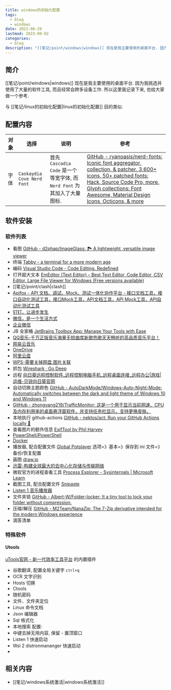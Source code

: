 ```yaml
---
title: windows的初始化配置
tags:
  - blog
  - windows
date: 2023-06-29
lastmod: 2023-09-02
categories:
  - blog
description: "[[笔记/point/windows|windows]] 现在是我主要使用的桌面平台. 因为我挑选并使用了大量的软件工具, 而且经常会跨多设备工作. 所以这里我记录下来, 也给大家做一个参考."
---
```


## 简介

[[笔记/point/windows|windows]] 现在是我主要使用的桌面平台. 因为我挑选并使用了大量的软件工具, 而且经常会跨多设备工作. 所以这里我记录下来, 也给大家做一个参考.

与 [[笔记/linux的初始化配置|linux的初始化配置]] 目的类似.

## 配置内容

| 对象 | 选择                       | 说明                                                                    | 参考                                                                                                                                                                                                                                                            |
| ---- | -------------------------- | ----------------------------------------------------------------------- | --------------------------------------------------------------------------------------------------------------------------------------------------------------------------------------------------------------------------------------------------------------- |
| 字体 | `Caskaydia Cove Nerd Font` | 首先 `Cascadia Code` 是一个等宽字体, 而 `Nerd Font` 为其加入了大量图标. | [GitHub - ryanoasis/nerd-fonts: Iconic font aggregator, collection, & patcher. 3,600+ icons, 50+ patched fonts: Hack, Source Code Pro, more. Glyph collections: Font Awesome, Material Design Icons, Octicons, & more](https://github.com/ryanoasis/nerd-fonts) |

## 软件安装

### 软件列表

- 看图 [GitHub - d2phap/ImageGlass: 🏞 A lightweight, versatile image viewer](https://github.com/d2phap/ImageGlass)
- 终端 [Tabby - a terminal for a more modern age](https://tabby.sh/)
- 编码 [Visual Studio Code - Code Editing. Redefined](https://code.visualstudio.com/)
- 打开超大文本 [EmEditor (Text Editor) – Best Text Editor, Code Editor, CSV Editor, Large File Viewer for Windows (Free versions available)](https://www.emeditor.com/)
- [[笔记/point/clash|clash]]
- [Apifox - API 文档、调试、Mock、测试一体化协作平台 - 接口文档工具，接口自动化测试工具，接口Mock工具，API文档工具，API Mock工具，API自动化测试工具](https://apifox.com/)
- [钉钉，让进步发生](https://www.dingtalk.com/)
- [微信，是一个生活方式](https://weixin.qq.com/)
- [企业微信](https://work.weixin.qq.com/)
- JB 全家桶 [JetBrains Toolbox App: Manage Your Tools with Ease](https://www.jetbrains.com/toolbox-app/)
- [QQ音乐-千万正版音乐海量无损曲库新歌热歌天天畅听的高品质音乐平台！](https://y.qq.com/)
- [网易云音乐](https://music.163.com/?gclid=CjwKCAjwxOymBhAFEiwAnodBLLwob9NFiF-JZDAbX8uwl9kLGGhZD1engdzR6GXZkzvYAcfkt8iRChoC-1oQAvD_BwE)
- [OneDrive](https://www.microsoft.com/en-us/microsoft-365/onedrive/online-cloud-storage)
- [阿里云盘](https://www.aliyundrive.com/drive)
- [WPS-需要关掉网盘,图片关联](https://www.wps.cn/)
- 抓包 [Wireshark · Go Deep](https://www.wireshark.org/)
- 远程 [向日葵远程控制软件\_远程控制电脑手机\_远程桌面连接\_远程办公|游戏|运维-贝锐向日葵官网](https://sunlogin.oray.com/)
- 自动切换主题颜色 [GitHub - AutoDarkMode/Windows-Auto-Night-Mode: Automatically switches between the dark and light theme of Windows 10 and Windows 11](https://github.com/AutoDarkMode/Windows-Auto-Night-Mode)
- [GitHub - zhongyang219/TrafficMonitor: 这是一个用于显示当前网速、CPU及内存利用率的桌面悬浮窗软件，并支持任务栏显示，支持更换皮肤。](https://github.com/zhongyang219/TrafficMonitor)
- 本地执行 github-actions [GitHub - nektos/act: Run your GitHub Actions locally 🚀](https://github.com/nektos/act)
- 查看图片的额外信息 [ExifTool by Phil Harvey](https://exiftool.org/)
- [PowerShell/PowerShell](https://github.com/PowerShell/PowerShell/releases)
- [Docker](https://www.docker.com/products/docker-desktop/)
- 播放器, 配合配置文件 [Global Potplayer](https://potplayer.daum.net/)
  选项=》基本=》保存到 ini 文件=》备份/恢复配置
- 画图 [draw.io](https://www.drawio.com/)
- [迅雷-构建全球最大的去中心化存储与传输网络](https://www.xunlei.com/)
- 微软官方的进程查看工具 [Process Explorer - Sysinternals | Microsoft Learn](https://learn.microsoft.com/en-us/sysinternals/downloads/process-explorer)
- 截图工具, 配合配置文件 [Snipaste](https://www.snipaste.com/)
- [Listen 1 音乐播放器](https://listen1.github.io/listen1/?gclid=CjwKCAjwxOymBhAFEiwAnodBLAdmIaAAK6kr4MTMA8lYBt2q40_lBfJyAW1AQYoL_TXqBHvkv8ay1hoCtLMQAvD_BwE)
- 文件夹锁 [GitHub - Albert-W/Folder-locker: It a tiny tool to lock your folder without compression.](https://github.com/Albert-W/Folder-locker)
- 压缩/解压 [GitHub - M2Team/NanaZip: The 7-Zip derivative intended for the modern Windows experience](https://github.com/M2Team/NanaZip)
- 滴答清单

### 特殊软件

#### Utools

[uTools官网 - 新一代效率工具平台](https://www.u.tools/) 的内置插件

- 谷歌翻译, 配置全局关键字 `ctrl+q`
- OCR 文字识别
- Hosts 切换
- Ctools
- 随机密码
- 文件、文件夹定位
- Linux 命令文档
- Json 编辑器
- Sql 格式化
- 本地搜索
配置:
- 中键去掉无用内容, 保留 - 置顶窗口
- Listen 1 快速启动
- Wsl 2 distronmananger 快速启动
-

## 相关内容

- [[笔记/windows系统激活|windows系统激活]]
